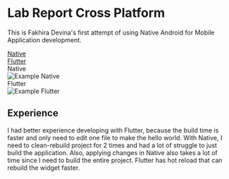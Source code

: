 # Lab Report Cross Platform
This is Fakhira Devina's first attempt of using Native Android for Mobile Application development.

[Native](https://github.com/hiradevina/mobile-programming/tree/lab-report/1)  
[Flutter](https://github.com/hiradevina/learn-tktpl-1706979221/tree/lab-cross-platform-flutter)  
Native  
![Example Native](https://lh3.googleusercontent.com/vPHRiNe8tHphe4MfnPYJMSMQlc1_E8O9PvZJV16Dp0F-Wkd2jaRYGSV9grmRodDgRPi7VfwL0rzP-80uOP1egrlDNgBD6wHOXmesklcfjHkpaptt1ZCCf-zSKKDLIdkvRSgjVWFcrGXiCTjbaGlsm6YW3V2cyyktvFbxQtU2QsAz9426vz6ITRNA9TSqJFzjXM0JOLdqY0Z30HxWXmm3aThL2eJR7mIlElN64L4tDKUJp1Zu9pEATbWx1RwrZKd4yq7Nts4NYn0J-NqJW_J6euB9qbEiY1hdi6vuXit8vEERQPuRCZ0_SPhkk0Jp52xD6oRWxxYEp_ng-OjFGWBwuoMXX9yE7ETaKOcDZ8iVvMhcW61ubxWI2S0y_32sztrKTzlcrmIQy9Rn2zNgJM0ZohUHlKV9-I3CFMhCGEhlJgCz8QkPxovt0JGs32SZUWdA8bCeUKLvK3bGWVKQBf4xzsLFCPMqOPFS1J0TVeH8GGQoOHtouCklX6MvsuHcDj_I1Hl6DF08fjCB9VOKNHudayvUi7BrCx3slWQBc920regsWKVS4Jn_k-KOequO4M-RE5zpBCseF2HK0emXDeQgL1BRko4tw-HmnX3nYtfK7a-DhjuHcpG-2qx6IjI4NMlw31QsVVbGailxXsAGeRRtk1O9t0DXTIWhFg5KEx2tL8Pe49rC_ykrNq4NJ4zC=w372-h615-no?authuser=0)  
Flutter  
![Example Flutter](https://lh3.googleusercontent.com/zv9nHVb6jTB5FOEwNX0qHz4_5M4jRSc_i5HC0x6NNPE3pYecs0HUgzWhzl245sh_GoSIhLHZ3d4DxrfyXqTXZklMnDy5tRjsecx5zxHWZFDO0daLPUC3nK3L_cMaT30vEsdKdsY40ToO1zF3DNgVjA6qoiCFTRupQXjC19UkO08PqflK_be318hIGyZimJ5oFU2eDW_LxDU1ZbT-9eyqKe0X5TnZHMAFQXLu9ZSvLt5sOrvjPjfnZP-9VRmb8Sfi0dJ5KRPFcPWJeCU29jMhXTrA6h2YavorQZ3qqn3ECNAY8OpkRc-Q_SumXAe89ZYbVJzeJUOA5jWmGc2zj3wvh9jJJYOO2RZ1Zo7WbhwoikGDuqZmRJsUMRqDMyRMoadpO6v8EOAX2v-qmBTih9bRS0gfuzGriXZbCmdOM2tp-tiSnfmBwhjaNNCmNgJOz7jLuUQFMOS4FpdMVor7JLR06PgSp99tszFGB9C8Au0adxeZOeU_OA0_1pYSWcd0JdCfyaLeqndiN1Zs6y4GiEtfHZFeoUznN-9nA-4GJKnnSUytK22Gnd2XaVH72PA1dtAzrJny5aQ0NMcrZ34Xt_WyoTTImn9KZtY_XXbG6TupW6J19ltkkQREtVrw_cGMeDjdRU47qi1nQQnp9cNgh8PYcVuSK16_T_iQGUBjo7J5GYGdCjeaX_amz7dusQml=w372-h614-no?authuser=0)  
## Experience
I had better experience developing with Flutter, because the build time is faster and only need to edit one file to make the hello world. With Native, I need to clean-rebuild project for 2 times and had a lot of struggle to just build the application. Also, applying changes in Native also takes a lot of time since I need to build the entire project. Flutter has hot reload that can rebuild the widget faster. 